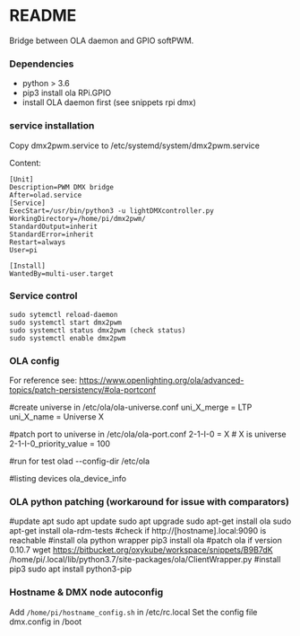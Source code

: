 # README #

Bridge between OLA daemon and GPIO softPWM.
### Dependencies

* python > 3.6
* pip3 install ola RPi.GPIO
* install OLA daemon first (see snippets rpi dmx)

### service installation

 Copy dmx2pwm.service to /etc/systemd/system/dmx2pwm.service  
   
Content:
  
```
[Unit]
Description=PWM DMX bridge
After=olad.service
[Service]
ExecStart=/usr/bin/python3 -u lightDMXcontroller.py
WorkingDirectory=/home/pi/dmx2pwm/
StandardOutput=inherit
StandardError=inherit
Restart=always
User=pi

[Install]
WantedBy=multi-user.target
```
### Service control
```
sudo sytemctl reload-daemon
sudo systemctl start dmx2pwm
sudo systemctl status dmx2pwm (check status)
sudo systemctl enable dmx2pwm
```
### OLA config
For reference see: https://www.openlighting.org/ola/advanced-topics/patch-persistency/#ola-portconf

#create universe in /etc/ola/ola-universe.conf 
uni_X_merge = LTP
uni_X_name = Universe X

#patch port to universe in /etc/ola/ola-port.conf 
2-1-I-0 = X # X is universe 
2-1-I-0_priority_value = 100

#run for test
olad --config-dir /etc/ola

#listing devices
ola_device_info

### OLA python patching (workaround for issue with comparators)
#update apt
sudo apt update
sudo apt upgrade
sudo apt-get install ola
sudo apt-get install ola-rdm-tests
#check if http://[hostname].local:9090 is reachable
#install ola python wrapper
pip3 install ola
#patch ola if version 0.10.7
wget https://bitbucket.org/oxykube/workspace/snippets/B9B7dK
/home/pi/.local/lib/python3.7/site-packages/ola/ClientWrapper.py
#install pip3
sudo apt install python3-pip 

### Hostname & DMX node autoconfig
Add `/home/pi/hostname_config.sh` in /etc/rc.local
Set the config file dmx.config in /boot
